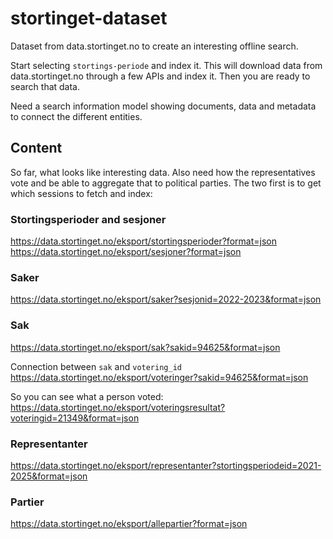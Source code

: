 # stortinget-dataset
Dataset from data.stortinget.no to create an interesting offline search.

Start selecting `stortings-periode` and index it. This will download data from data.stortinget.no through a few APIs and index it. Then you are ready to search that data.

Need a search information model showing documents, data and metadata to connect the different entities.

## Content

So far, what looks like interesting data. Also need how the representatives vote and be able to aggregate that to political parties. The two first is to get which sessions to fetch and index:

### Stortingsperioder and sesjoner

https://data.stortinget.no/eksport/stortingsperioder?format=json
https://data.stortinget.no/eksport/sesjoner?format=json

### Saker

https://data.stortinget.no/eksport/saker?sesjonid=2022-2023&format=json

### Sak

https://data.stortinget.no/eksport/sak?sakid=94625&format=json

Connection between `sak` and `votering_id`
https://data.stortinget.no/eksport/voteringer?sakid=94625&format=json

So you can see what a person voted:
https://data.stortinget.no/eksport/voteringsresultat?voteringid=21349&format=json

### Representanter

https://data.stortinget.no/eksport/representanter?stortingsperiodeid=2021-2025&format=json

### Partier

https://data.stortinget.no/eksport/allepartier?format=json

